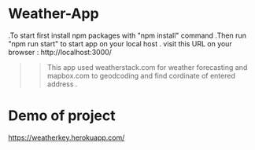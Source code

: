 # Weather-App

.To start first install npm packages with "npm install" command
.Then run "npm run start" to start app on your local host
. visit this URL on your browser : http://localhost:3000/

>> This app used weatherstack.com for weather forecasting and mapbox.com to geodcoding and find cordinate of entered address .

# Demo of project 
https://weatherkey.herokuapp.com/
